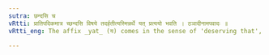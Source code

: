 ```yaml
---
sutra: छन्दसि च
vRtti: प्रातिपदिकमात्र च्छन्दसि विषये तदर्हतीत्यस्मिन्नर्थे यत् प्रत्ययो भवति । ठञादीनामपवादः ॥
vRtti_eng: The affix _yat_ (य) comes in the sense of 'deserving that', in the _Chhandas_, after every _pratipadika_.

---
```

